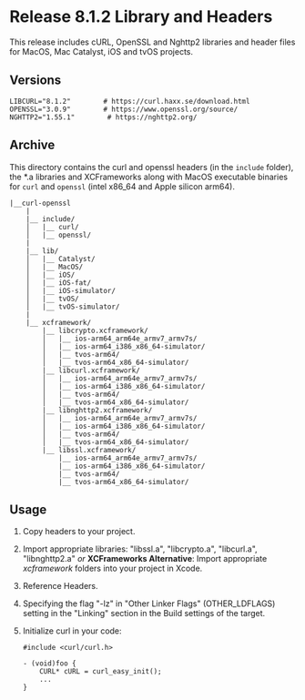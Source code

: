 # Release 8.1.2 Library and Headers

This release includes cURL, OpenSSL and Nghttp2 libraries and header files for MacOS, Mac Catalyst, iOS and tvOS projects.

## Versions

    LIBCURL="8.1.2"        # https://curl.haxx.se/download.html
    OPENSSL="3.0.9"        # https://www.openssl.org/source/
    NGHTTP2="1.55.1"        # https://nghttp2.org/

## Archive

This directory contains the curl and openssl headers (in the `include` folder), the *.a libraries and XCFrameworks along with MacOS executable binaries for `curl` and `openssl` (intel x86_64 and Apple silicon arm64).

    |__curl-openssl
        |
        |__ include/
        │   |__ curl/
        │   |__ openssl/
        |
        |__ lib/
        │   |__ Catalyst/
        │   |__ MacOS/
        │   |__ iOS/
        │   |__ iOS-fat/
        │   |__ iOS-simulator/
        │   |__ tvOS/
        │   |__ tvOS-simulator/
        |
        |__ xcframework/
            |__ libcrypto.xcframework/
            │   |__ ios-arm64_arm64e_armv7_armv7s/
            │   |__ ios-arm64_i386_x86_64-simulator/
            │   |__ tvos-arm64/
            │   |__ tvos-arm64_x86_64-simulator/
            |__ libcurl.xcframework/
            │   |__ ios-arm64_arm64e_armv7_armv7s/
            │   |__ ios-arm64_i386_x86_64-simulator/
            │   |__ tvos-arm64/
            │   |__ tvos-arm64_x86_64-simulator/
            |__ libnghttp2.xcframework/
            │   |__ ios-arm64_arm64e_armv7_armv7s/
            │   |__ ios-arm64_i386_x86_64-simulator/
            │   |__ tvos-arm64/
            │   |__ tvos-arm64_x86_64-simulator/
            |__ libssl.xcframework/
                |__ ios-arm64_arm64e_armv7_armv7s/
                |__ ios-arm64_i386_x86_64-simulator/
                |__ tvos-arm64/
                |__ tvos-arm64_x86_64-simulator/

## Usage

 1. Copy headers to your project.
 2. Import appropriate libraries: "libssl.a", "libcrypto.a", "libcurl.a", "libnghttp2.a" *or*
    **XCFrameworks Alternative**: Import appropriate *xcframework* folders into your project in Xcode.
 3. Reference Headers.
 4. Specifying the flag  "-lz" in "Other Linker Flags" (OTHER_LDFLAGS) setting in the "Linking" section in the Build settings of the target.
 5. Initialize curl in your code:

        #include <curl/curl.h>

        - (void)foo {    
            CURL* cURL = curl_easy_init();  
            ...  
        }